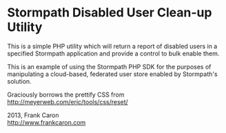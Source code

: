 Stormpath Disabled User Clean-up Utility
=================

This is a simple PHP utility which will return a report of disabled
users in a specified Stormpath application and provide a control to bulk enable them. 

This is an example of using the Stormpath PHP SDK for the purposes of manipulating
a cloud-based, federated user store enabled by Stormpath's solution.

Graciously borrows the prettify CSS from http://meyerweb.com/eric/tools/css/reset/  

2013, Frank Caron  
http://www.frankcaron.com